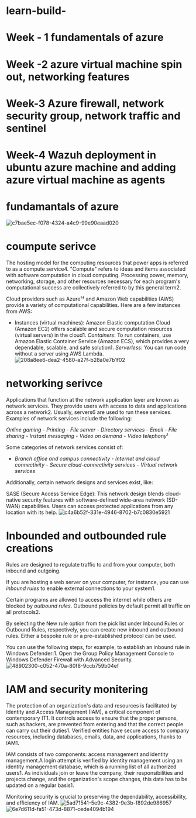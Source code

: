 
# learn-build-
# Week - 1 fundamentals of azure 

# Week -2 azure virtual machine spin out, networking features

# Week-3 Azure firewall, network security group, network traffic and sentinel

# Week-4 Wazuh deployment in ubuntu azure machine and adding azure virtual machine as agents

# fundamantals of azure 
![c7bae5ec-f078-4324-a4c9-99e90eaad020](https://github.com/Madzx007/learn-build-/assets/140810195/7baf4d8c-e14b-4769-8448-738c9beb3530)

# coumpute serivce
The hosting model for the computing resources that power apps is referred to as a compute service4. "Compute" refers to ideas and items associated with software computation in cloud computing. Processing power, memory, networking, storage, and other resources necessary for each program's computational success are collectively referred to by this general term2.

Cloud providers such as Azure¹⁴ and Amazon Web capabilities (AWS) provide a variety of computational capabilities. Here are a few instances from AWS:

- Instances (virtual machines): Amazon Elastic computation Cloud (Amazon EC2) offers scalable and secure computation resources (virtual servers) in the cloud1.
*Containers*: To run containers, use Amazon Elastic Container Service (Amazon ECS), which provides a very dependable, scalable, and safe solution1. 
*Serverless*: You can run code without a server using AWS Lambda.
![208a8ee6-dea2-4580-a27f-b28a0e7b1f02](https://github.com/Madzx007/learn-build-/assets/140810195/b7d41613-d1de-4019-8281-e878e144062f)

# networking serivce 
Applications that function at the network application layer are known as network services. They provide users with access to data and applications across a network2. Usually, servers6 are used to run these services. Examples of network services include the following:

*Online gaming* - *Printing* - *File server* - *Directory services* - *Email* - *File sharing* - *Instant messaging* - *Video on demand* - *Video telephony*¹

Some categories of network services consist of:

- *Branch office and campus connectivity* - *Internet and cloud connectivity* - *Secure cloud-connectivity services* - *Virtual network services* 

Additionally, certain network designs and services exist, like:

SASE (Secure Access Service Edge): This network design blends cloud-native security features with software-defined wide-area network (SD-WAN) capabilities. Users can access protected applications from any location with its help.
![c4a6b52f-331e-4946-8702-b7c0830e5921](https://github.com/Madzx007/learn-build-/assets/140810195/b101a538-0a41-4516-89b4-6a46a66fea3b)
# Inbounded and outbounded rule creations
Rules are designed to regulate traffic to and from your computer, both inbound and outgoing. 

If you are hosting a web server on your computer, for instance, you can use *inbound rules* to enable external connections to your system1. 

Certain programs are allowed to access the internet while others are blocked by *outbound rules*. Outbound policies by default permit all traffic on all protocols2.

By selecting the New rule option from the pick list under Inbound Rules or Outbound Rules, respectively, you can create new inbound and outbound rules. Either a bespoke rule or a pre-established protocol can be used. 

You can use the following steps, for example, to establish an inbound rule in Windows Defender:1. Open the Group Policy Management Console to Windows Defender Firewall with Advanced Security.
![48902300-c052-470a-80f8-9ccb759b04ef](https://github.com/Madzx007/learn-build-/assets/140810195/2e618b82-a128-49fa-9641-b25785018c43)
# IAM and security monitering
The protection of an organization's data and resources is facilitated by Identity and Access Management (IAM), a critical component of contemporary IT1. It controls access to ensure that the proper persons, such as hackers, are prevented from entering and that the correct people can carry out their duties1. Verified entities have secure access to company resources, including databases, emails, data, and applications, thanks to IAM1.

IAM consists of two components: access management and identity management.A login attempt is verified by identity management using an identity management database, which is a running list of all authorized users1. As individuals join or leave the company, their responsibilities and projects change, and the organization's scope changes, this data has to be updated on a regular basis1.

Monitoring security is crucial to preserving the dependability, accessibility, and efficiency of IAM.
![5ad71541-5e9c-4382-9e3b-f892de986957](https://github.com/Madzx007/learn-build-/assets/140810195/971eb4b2-9e9d-4560-9a3c-e1cab7885c87)
![6e7d611d-fa51-473d-8871-cede4094b194](https://github.com/Madzx007/learn-build-/assets/140810195/b44930fc-807c-4a5c-a428-0a5648c94a14)
